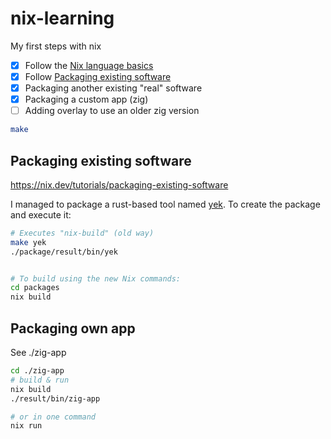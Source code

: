 # nix-learning

My first steps with nix

- [x] Follow the [Nix language basics](https://nix.dev/tutorials/nix-language)
- [x] Follow [Packaging existing software](https://nix.dev/tutorials/packaging-existing-software)
- [x] Packaging another existing "real" software
- [x] Packaging a custom app (zig)
- [ ] Adding overlay to use an older zig version

```sh
make
```

## Packaging existing software

https://nix.dev/tutorials/packaging-existing-software

I managed to package a rust-based tool named [yek](https://github.com/bodo-run/yek/tree/main). To create the package and execute it:

```sh
# Executes "nix-build" (old way)
make yek
./package/result/bin/yek


# To build using the new Nix commands:
cd packages
nix build
```

## Packaging own app

See ./zig-app

```sh
cd ./zig-app
# build & run
nix build
./result/bin/zig-app

# or in one command
nix run
```
